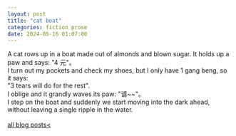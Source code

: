 ```yaml
---
layout: post
title: "cat boat"
categories: fiction prose
date: 2024-05-16 01:07:00
---
```

A cat rows up in a boat made out of almonds and blown sugar. It holds up a paw and says: "4 元"。  
I turn out my pockets and check my shoes, but I only have 1 gang beng, so it says:  
"3 tears will do for the rest".  
I oblige and it grandly waves its paw: "请~~"。  
I step on the boat and suddenly we start moving into the dark ahead, without leaving a single ripple in the water.  
<br>
<a href="/blog-posts">all blog posts< </a>  
